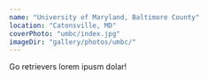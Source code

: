 ```yaml
---
name: "University of Maryland, Baltimore County"
location: "Catonsville, MD"
coverPhoto: "umbc/index.jpg"
imageDir: "gallery/photos/umbc/"
---
```


Go retrievers lorem ipusm dolar!
